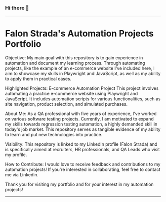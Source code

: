 ### Hi there 👋
---

# Falon Strada's Automation Projects Portfolio
Objective:
My main goal with this repository is to gain experience in automation and document my learning process. Through automating projects, like the example of an e-commerce website I've included here, I aim to showcase my skills in Playwright and JavaScript, as well as my ability to apply them in practical cases.

Highlighted Projects:
E-commerce Automation Project
This project involves automating a practice e-commerce website using Playwright and JavaScript. It includes automation scripts for various functionalities, such as site navigation, product selection, and simulated purchases.

About Me:
As a QA professional with five years of experience, I've worked on various software testing projects. Currently, I am motivated to expand my skills towards regression testing automation, a highly demanded skill in today's job market. This repository serves as tangible evidence of my ability to learn and put new technologies into practice.

Visibility:
This repository is linked to my LinkedIn profile (Falon Strada) and is specifically aimed at recruiters, HR professionals, and QA Leads who visit my profile.

How to Contribute:
I would love to receive feedback and contributions to my automation projects! If you're interested in collaborating, feel free to contact me via LinkedIn.

Thank you for visiting my portfolio and for your interest in my automation projects!

---


